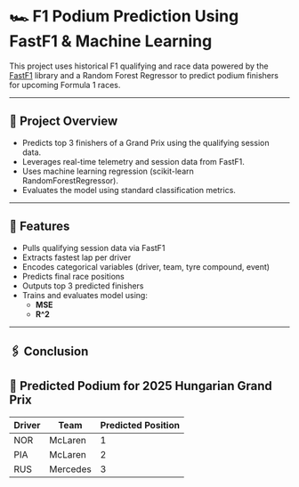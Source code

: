 # 🏎️ F1 Podium Prediction Using FastF1 & Machine Learning

This project uses historical F1 qualifying and race data powered by the [FastF1](https://theoehrly.github.io/Fast-F1/) library and a Random Forest Regressor to predict podium finishers for upcoming Formula 1 races.

---

## 📌 Project Overview

- Predicts top 3 finishers of a Grand Prix using the qualifying session data.
- Leverages real-time telemetry and session data from FastF1.
- Uses machine learning regression (scikit-learn RandomForestRegressor).
- Evaluates the model using standard classification metrics.

---

## 🚀 Features

- Pulls qualifying session data via FastF1
- Extracts fastest lap per driver
- Encodes categorical variables (driver, team, tyre compound, event)
- Predicts final race positions
- Outputs top 3 predicted finishers
- Trains and evaluates model using:
  - **MSE**
  - **R^2**

  
---
## 🖇 Conclusion
## 🏁 Predicted Podium for 2025 Hungarian Grand Prix

| Driver | Team              | Predicted Position |
|--------|-------------------|--------------------|
| NOR    | McLaren           | 1                  |
| PIA    | McLaren           | 2                  |
| RUS    | Mercedes          | 3                  |



